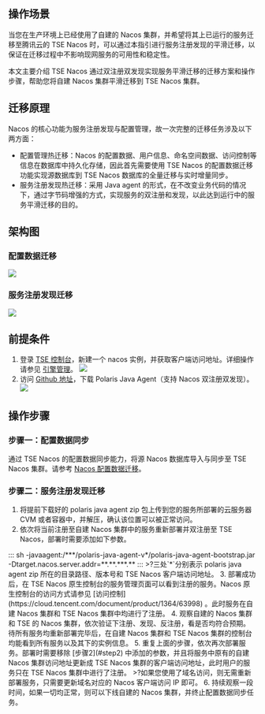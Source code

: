 
## 操作场景
当您在生产环境上已经使用了自建的 Nacos 集群，并希望将其上已运行的服务迁移至腾讯云的 TSE Nacos 时，可以通过本指引进行服务注册发现的平滑迁移，以保证在迁移过程中不影响现网服务的可用性和稳定性。

本文主要介绍 TSE Nacos 通过双注册双发现实现服务平滑迁移的迁移方案和操作步骤，帮助您将自建 Nacos 集群平滑迁移到 TSE Nacos 集群。

## 迁移原理
Nacos 的核心功能为服务注册发现与配置管理，故一次完整的迁移任务涉及以下两方面：

- 配置管理热迁移：Nacos 的配置数据、用户信息、命名空间数据、访问控制等信息在数据库中持久化存储，因此首先需要使用 TSE Nacos 的配置数据迁移功能实现源数据库到 TSE Nacos 数据库的全量迁移与实时增量同步。
- 服务注册发现热迁移：采用 Java agent 的形式，在不改变业务代码的情况下，通过字节码增强的方式，实现服务的双注册和发现，以此达到运行中的服务平滑迁移的目的。


## 架构图

### 配置数据迁移
![](https://qcloudimg.tencent-cloud.cn/raw/74cc4d6c55630a5b04c55bec3695f528.png)

### 服务注册发现迁移
![](https://qcloudimg.tencent-cloud.cn/raw/714c1489be567240072ae1802c5f85e3.png)

## 前提条件
1. 登录 [TSE 控制台](https://console.cloud.tencent.com/tse)，新建一个 nacos 实例，并获取客户端访问地址。详细操作请参见 [引擎管理](https://cloud.tencent.com/document/product/1364/63997)。
![](https://qcloudimg.tencent-cloud.cn/raw/343ea18a5103e2a7529e1dcc74426d67.png)
2. 访问 [Github 地址](https://github.com/polarismesh/polaris-java-agent/releases/tag/v1.1.0-beta.0)，下载 Polaris Java Agent（支持 Nacos 双注册双发现）。
![](https://qcloudimg.tencent-cloud.cn/raw/53bb8ef2c64e23114e0b86d1c5eb2f35.png)

## 操作步骤

### 步骤一：配置数据同步
通过 TSE Nacos 的配置数据同步能力，将源 Nacos 数据库导入与同步至 TSE Nacos 集群。请参考 [Nacos 配置数据迁移](https://cloud.tencent.com/document/product/1364/84650)。

### 步骤二：服务注册发现迁移
1. 将提前下载好的 polaris java agent zip 包上传到您的服务所部署的云服务器 CVM 或者容器中，并解压，确认该位置可以被正常访问。
2. [](id:step2)依次将当前注册至自建 Nacos 集群中的服务重新部署并双注册至 TSE Nacos，部署时需要添加如下参数。
<dx-codeblock>
:::  sh
-javaagent:/***/polaris-java-agent-v*/polaris-java-agent-bootstrap.jar  -Dtarget.nacos.server.addr=**.**.***.**
:::
</dx-codeblock>
>?三处`*`分别表示 polaris java agent zip 所在的目录路径、版本号和 TSE Nacos 客户端访问地址。
3. 部署成功后，在 TSE Nacos 原生控制台的服务管理页面可以看到注册的服务。Nacos 原生控制台的访问方式请参见 [访问控制](https://cloud.tencent.com/document/product/1364/63998) 。此时服务在自建 Nacos 集群和 TSE Nacos 集群中均进行了注册。
4. 观察自建的 Nacos 集群和 TSE 的 Nacos 集群，依次验证下注册、发现、反注册，看是否均符合预期。待所有服务均重新部署完毕后，在自建 Nacos 集群和 TSE Nacos 集群的控制台均能看到所有服务以及其下的实例信息。
5. 重复上面的步骤，依次再次部署服务。部署时需要移除 [步骤2](#step2) 中添加的参数，并且将服务中原有的自建 Nacos 集群访问地址更新成 TSE Nacos 集群的客户端访问地址，此时用户的服务只在 TSE Nacos 集群中进行了注册。
>?如果您使用了域名访问，则无需重新部署服务，只需要更新域名对应的 Nacos 客户端访问 IP 即可。
6. 持续观察一段时间，如果一切均正常，则可以下线自建的 Nacos 集群，并终止配置数据同步任务。


 





